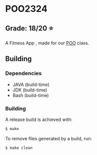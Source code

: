 # POO2324

## Grade: 18/20 :star:

A Fitness App , made for
our [POO](https://www4.di.uminho.pt/~jno/sitedi/uc_J302N6.html) class. 

## Building

### Dependencies

 - JAVA (build-time)
 - JDK (build-time)
 - Bash (build-time)

### Building

A release build is achieved with:

``` bash
$ make
```

To remove files generated by a build, run:
```bash
$ make clean
```

